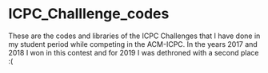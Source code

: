 # ICPC_Challlenge_codes

These are the codes and libraries of the ICPC Challenges that I have done in my student period while competing in the ACM-ICPC.
In the years 2017 and 2018 I won in this contest and for 2019 I was dethroned with a second place :(